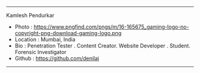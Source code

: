 ***
Kamlesh Pendurkar	
- Photo : https://www.pngfind.com/pngs/m/16-165675_gaming-logo-no-copyright-png-download-gaming-logo.png
- Location : Mumbai, India
- Bio : Penetration Tester . Content Creator. Website Developer . Student. Forensic Investigator
- Github : https://github.com/denilaj
***
